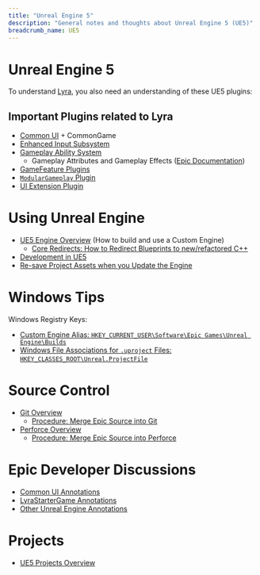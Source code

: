 ```yaml
---
title: "Unreal Engine 5"
description: "General notes and thoughts about Unreal Engine 5 (UE5)"
breadcrumb_name: UE5
---
```



# Unreal Engine 5

To understand [Lyra](/UE5/LyraStarterGame/), you also need an understanding of these UE5 plugins:

## Important Plugins related to Lyra

- [Common UI](/UE5/CommonUI/) + CommonGame
- [Enhanced Input Subsystem](/UE5/EnhancedInput/)
- [Gameplay Ability System](/UE5/GameplayAbilitySystem/)
  - Gameplay Attributes and Gameplay Effects ([Epic Documentation](https://docs.unrealengine.com/5.0/en-US/gameplay-attributes-and-gameplay-effects-for-the-gameplay-ability-system-in-unreal-engine/))
- [GameFeature Plugins](/UE5/GameFeatures/)
- [`ModularGameplay` Plugin](/UE5/ModularGameplay/)
- [UI Extension Plugin](/UE5/UIExtension/)


# Using Unreal Engine

- [UE5 Engine Overview](./Engine/) (How to build and use a Custom Engine)
  - [Core Redirects: How to Redirect Blueprints to new/refactored C++](./Engine/Core-Redirects)
- [Development in UE5](./Dev/)
- [Re-save Project Assets when you Update the Engine](./Engine/Resave-Assets)


# Windows Tips

Windows Registry Keys:

- [Custom Engine Alias: `HKEY_CURRENT_USER\Software\Epic Games\Unreal Engine\Builds`](./Windows-Registry-Keys#CustomEngineAlias)
- [Windows File Associations for `.uproject` Files: `HKEY_CLASSES_ROOT\Unreal.ProjectFile`](./Windows-Registry-Keys#UVS)


# Source Control

- [Git Overview](/Git/)
  - [Procedure: Merge Epic Source into Git](/UE5/LyraStarterGame/Tutorials/Procedure-Merge-Epic-Source-into-Git)
- [Perforce Overview](/Perforce/)
  - [Procedure: Merge Epic Source into Perforce](/UE5/LyraStarterGame/Tutorials/Procedure-Merge-Epic-Source-into-Perforce)


# Epic Developer Discussions

- [Common UI Annotations](/UE5/CommonUI/#Annotations)
- [LyraStarterGame Annotations](/UE5/LyraStarterGame/Epic-Games-Developer-Discussion-References)
- [Other Unreal Engine Annotations](/UE5/Annotations/)

# Projects

- [UE5 Projects Overview](./Projects/) 
